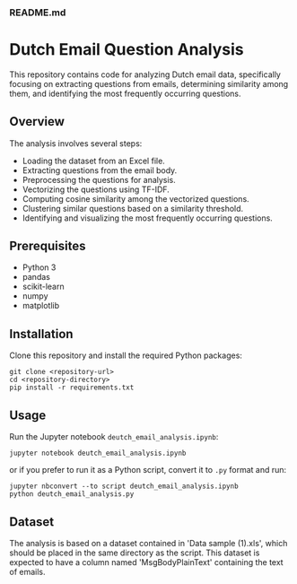 
### README.md

# Dutch Email Question Analysis

This repository contains code for analyzing Dutch email data, specifically focusing on extracting questions from emails, determining similarity among them, and identifying the most frequently occurring questions.

## Overview

The analysis involves several steps:
- Loading the dataset from an Excel file.
- Extracting questions from the email body.
- Preprocessing the questions for analysis.
- Vectorizing the questions using TF-IDF.
- Computing cosine similarity among the vectorized questions.
- Clustering similar questions based on a similarity threshold.
- Identifying and visualizing the most frequently occurring questions.

## Prerequisites

- Python 3
- pandas
- scikit-learn
- numpy
- matplotlib

## Installation

Clone this repository and install the required Python packages:

```
git clone <repository-url>
cd <repository-directory>
pip install -r requirements.txt
```

## Usage

Run the Jupyter notebook `deutch_email_analysis.ipynb`:

```
jupyter notebook deutch_email_analysis.ipynb
```

or if you prefer to run it as a Python script, convert it to `.py` format and run:

```
jupyter nbconvert --to script deutch_email_analysis.ipynb
python deutch_email_analysis.py
```

## Dataset

The analysis is based on a dataset contained in 'Data sample (1).xls', which should be placed in the same directory as the script. This dataset is expected to have a column named 'MsgBodyPlainText' containing the text of emails.
